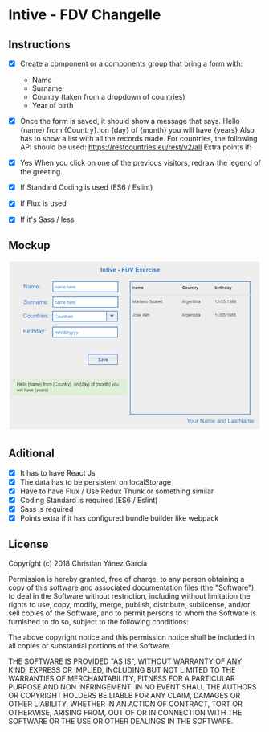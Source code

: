 # Intive - FDV Changelle
## Instructions
- [x] Create a component or a components group that bring a form with:
    - Name
    - Surname
    - Country (taken from a dropdown of countries)
    - Year of birth

- [x] Once the form is saved, it should show a message that says.
Hello {name} from {Country}. on {day} of {month} you will have {years}
Also has to show a list with all the records made.
For countries, the following API should be used:
https://restcountries.eu/rest/v2/all
Extra points if:
- [x] Yes When you click on one of the previous visitors, redraw the legend of the greeting.
- [x] If Standard Coding is used (ES6 / Eslint)
- [x] If Flux is used
- [x] If it's Sass / less

## Mockup
 ![Mockup](https://github.com/zergote/intive-exercise/blob/master/docs/pasted%20image%200.png "Mockup")
## Aditional
- [x] It has to have React Js
- [x] The data has to be persistent on localStorage
- [x] Have to have Flux / Use Redux Thunk or something similar
- [x] Coding Standard is required (ES6 / Eslint)
- [x] Sass is required
- [x] Points extra if it has configured bundle builder like webpack

## License
Copyright (c) 2018 Christian Yánez García

Permission is hereby granted, free of charge, to any person obtaining a copy of this software and associated documentation files (the "Software"), to deal in the Software without restriction, including without limitation the rights to use, copy, modify, merge, publish, distribute, sublicense, and/or sell copies of the Software, and to permit persons to whom the Software is furnished to do so, subject to the following conditions:

The above copyright notice and this permission notice shall be included in all copies or substantial portions of the Software.

THE SOFTWARE IS PROVIDED "AS IS", WITHOUT WARRANTY OF ANY KIND, EXPRESS OR IMPLIED, INCLUDING BUT NOT LIMITED TO THE WARRANTIES OF MERCHANTABILITY, FITNESS FOR A PARTICULAR PURPOSE AND NON INFRINGEMENT. IN NO EVENT SHALL THE AUTHORS OR COPYRIGHT HOLDERS BE LIABLE FOR ANY CLAIM, DAMAGES OR OTHER LIABILITY, WHETHER IN AN ACTION OF CONTRACT, TORT OR OTHERWISE, ARISING FROM, OUT OF OR IN CONNECTION WITH THE SOFTWARE OR THE USE OR OTHER DEALINGS IN THE SOFTWARE.

